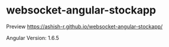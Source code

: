 # websocket-angular-stockapp
Preview https://ashish-r.github.io/websocket-angular-stockapp/

Angular Version: 1.6.5
